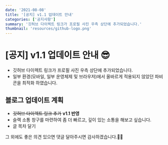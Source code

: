 ```yaml
---
date: '2021-08-08'
title: '[공지] v1.1 업데이트 안내'
categories: ['공지사항']
summary: '깃허브 다이렉트 링크가 프로필 사진 우측 상단에 추가되었습니다.'
thumbnail: 'resources/github-logo.png'
---
```


# [공지] v1.1 업데이트 안내 😎

- 깃허브 다이렉트 링크가 프로필 사진 우측 상단에 추가되었습니다.
- 일부 환경(모바일, 일부 운영체제 및 브라우저)에서 올바르게 적용되지 않았던 파비콘을 최적화 하였습니다.

## 블로그 업데이트 계획

- ~~깃허브 다이렉트 링크 추가~~ **v1.1 반영**
- 슬랙 소통 창구를 마련하여 좀 더 빠르고, 깊이 있는 소통을 해보고 싶습니다.
- 글 목차 달기

그 외에도 좋은 의견 있으면 댓글 달아주시면 감사하겠습니다.👍🏻
